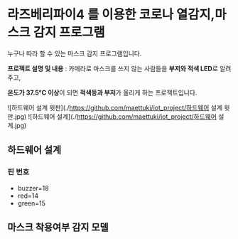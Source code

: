 # 라즈베리파이4 를 이용한 코로나 열감지,마스크 감지 프로그램
누구나 따라 할 수 있는 마스크 감지 프로그램입니다.

**프로젝트 설명 및 내용** :  카메라로 마스크를 쓰지 않는 사람들을 **부저와 적색 LED**로 알려주고, 

 **온도가 37.5°C 이상**이 되면 **적색등과 부저**가 울리게 하는 프로젝트입니다.  
 
 ![하드웨어 설계 윗판](./https://github.com/maettuki/iot_project/하드웨어 설계 윗판.jpg)
 ![하드웨어 설계](./https://github.com/maettuki/iot_project/하드웨어 설계.jpg)
 
## 하드웨어 설계 
 
### 핀 번호
- buzzer=18
- red=14
- green=15

## 마스크 착용여부 감지 모델

